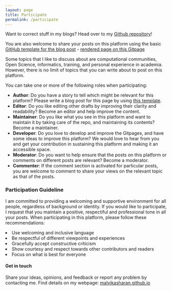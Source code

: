```yaml
---
layout: page
title: Participate
permalink: /participate
---
```


<div class="row justify-content-between">
<div class="col-md-8 pr-5">

<p>Want to correct stuff in my blogs? Head over to my <a href="https://github.com/malvikasharan/blogs/tree/gh-pages/_posts">Github repository</a>!</p>

<p>You are also welcome to share your posts on this platform using the basic <a href="https://raw.githubusercontent.com/malvikasharan/blogs/gh-pages/_pages/template.md">GitHub template for the blog post</a> - <a href="{{ site.baseurl }}/template">rendered page on this Gitpage</a></p>

<p>Some topics that I like to discuss about are computational communities, Open Science, informatics, training, and personal experience in academia. However, there is no limit of topics that you can write about to post on this platform.</p>

<p>You can take one or more of the following roles when participating:</p>

<ul>
<li><b>Author</b>: Do you have a story to tell which might be relevant for this platform? Please write a blog post for this page by using <a href="https://raw.githubusercontent.com/malvikasharan/blogs/gh-pages/_pages/template.md">this template</a>.</li>
<li><b>Editor</b>: Do you like editing other drafts by improving their clarity and readability? Become an editor and help improve the content.</li>
<li><b>Maintainer</b>: Do you like what you see in this platform and want to maintain it by taking care of the repo, and maintaining its contents? Become a maintainer.</li>
<li><b>Developer</b>: Do you love to develop and improve the Gitpages, and have some ideas to improve this platform? We would love to hear from you and get your contribution in sustaining this platform and making it an accessible space.</li>
<li><b>Moderator</b>: Do you want to help ensure that the posts on this platform or comments on different posts are relevant? Become a moderator.</li>
<li><b>Commenter</b>: If the comment section is activated for particular posts, you are welcome to comment to share your views on the relevant topic as that of the posts.</li>
</ul>

<h3>Participation Guideline</h3>

<p>I am committed to providing a welcoming and supportive environment for all people, regardless of background or identity. If you would like to participate, I request that you maintain a positive, respectiful and professional tone in all your posts. When participating in this platform, please follow these recommendations:</p>

<li>Use welcoming and inclusive language</li>
<li>Be respectful of different viewpoints and experiences</li>
<li>Gracefully accept constructive criticism</li>
<li>Show courtesy and respect towards other contributors and readers</li>
<li>Focus on what is best for everyone</li>

<h4>Get in touch</h4>

<p>Share your ideas, opinions, and feedback or report any problem by contacting me. Find details on my webpage: <a href="https://malvikasharan.github.io/">malvikasharan.github.io</a><p>
